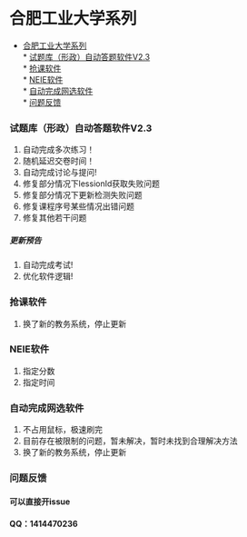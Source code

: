 <div class="line_item line_item_display xiaoshujiang_element" data-line="1"></div>
<div class="xiaoshujiang_element xsj_anchor">
  <a name="e59088e882a5e5b7a5e4b89ae5a4a7e5ada6e7b3bbe58897_1" class="blank_anchor_name"></a>
  <a id="e59088e882a5e5b7a5e4b89ae5a4a7e5ada6e7b3bbe58897_1" class="blank_anchor_id"></a>
  <a name="合肥工业大学系列" class="blank_anchor_name"></a>
  <a id="合肥工业大学系列" class="blank_anchor_id"></a>
</div>
<h1 class="xsj_heading_h1">
  <span class="xsj_heading_content">合肥工业大学系列</span>
</h1>
<div class="line_item xiaoshujiang_element" data-line="3"></div>
<ul>
  <li>
    <div class="line_item xiaoshujiang_element" data-line="3"></div>
    <a href="#%E5%90%88%E8%82%A5%E5%B7%A5%E4%B8%9A%E5%A4%A7%E5%AD%A6%E7%B3%BB%E5%88%97"
    class="xsj_link xsj_manu_link">合肥工业大学系列</a>
    <br> * <a href="#%E8%AF%95%E9%A2%98%E5%BA%93%E5%BD%A2%E6%94%BF%E8%87%AA%E5%8A%A8%E7%AD%94%E9%A2%98%E8%BD%AF%E4%BB%B6v23"
    class="xsj_link xsj_manu_link">试题库（形政）自动答题软件V2.3</a>
    <br> * <a href="#%E6%8A%A2%E8%AF%BE%E8%BD%AF%E4%BB%B6" class="xsj_link xsj_manu_link">抢课软件</a>
    <br> * <a href="#neie%E8%BD%AF%E4%BB%B6" class="xsj_link xsj_manu_link">NEIE软件</a>
    <br> * <a href="#%E8%87%AA%E5%8A%A8%E5%AE%8C%E6%88%90%E7%BD%91%E9%80%89%E8%BD%AF%E4%BB%B6"
    class="xsj_link xsj_manu_link">自动完成网选软件</a>
    <br> * <a href="#%E9%97%AE%E9%A2%98%E5%8F%8D%E9%A6%88" class="xsj_link xsj_manu_link">问题反馈</a>
  </li>
</ul>
<div class="line_item line_item_display xiaoshujiang_element" data-line="10"></div>
<div class="xiaoshujiang_element xsj_anchor">
  <a name="e8af95e9a298e5ba93efbc88e5bda2e694bfefbc89e887aae58aa8e7ad94e9a298e8bdafe4bbb6v23_2"
  class="blank_anchor_name"></a>
  <a id="e8af95e9a298e5ba93efbc88e5bda2e694bfefbc89e887aae58aa8e7ad94e9a298e8bdafe4bbb6v23_2"
  class="blank_anchor_id"></a>
  <a name="试题库形政自动答题软件v23" class="blank_anchor_name"></a>
  <a id="试题库形政自动答题软件v23" class="blank_anchor_id"></a>
</div>
<h3 class="xsj_heading_h3">
  <span class="xsj_heading_content">试题库（形政）自动答题软件V2.3</span>
</h3>
<div class="line_item xiaoshujiang_element" data-line="12"></div>
<ol>
  <li>
    <div class="line_item xiaoshujiang_element" data-line="12"></div>
    自动完成多次练习！</li>
  <li>
    <div class="line_item xiaoshujiang_element" data-line="13"></div>
    随机延迟交卷时间！</li>
  <li>
    <div class="line_item xiaoshujiang_element" data-line="14"></div>
    自动完成讨论与提问!</li>
  <li>
    <div class="line_item xiaoshujiang_element" data-line="15"></div>
    修复部分情况下lessionId获取失败问题</li>
  <li>
    <div class="line_item xiaoshujiang_element" data-line="16"></div>
    修复部分情况下更新检测失败问题</li>
  <li>
    <div class="line_item xiaoshujiang_element" data-line="17"></div>
    修复课程序号某些情况出错问题</li>
  <li>
    <div class="line_item xiaoshujiang_element" data-line="18"></div>
    修复其他若干问题</li>
</ol>
<div class="line_item line_item_display xiaoshujiang_element" data-line="20"></div>
<div class="xiaoshujiang_element xsj_anchor">
  <a name="e69bb4e696b0e9a284e5918a_3" class="blank_anchor_name"></a>
  <a id="e69bb4e696b0e9a284e5918a_3" class="blank_anchor_id"></a>
  <a name="更新预告" class="blank_anchor_name"></a>
  <a id="更新预告" class="blank_anchor_id"></a>
</div>
<h5 class="xsj_heading_h5">
  <span class="xsj_heading_content">更新预告</span>
</h5>
<div class="line_item xiaoshujiang_element" data-line="22"></div>
<ol>
  <li>
    <div class="line_item xiaoshujiang_element" data-line="22"></div>
    自动完成考试!</li>
  <li>
    <div class="line_item xiaoshujiang_element" data-line="23"></div>
    优化软件逻辑!</li>
</ol>
<div class="line_item line_item_display xiaoshujiang_element" data-line="25"></div>
<div class="xiaoshujiang_element xsj_anchor">
  <a name="e68aa2e8afbee8bdafe4bbb6_4" class="blank_anchor_name"></a>
  <a id="e68aa2e8afbee8bdafe4bbb6_4" class="blank_anchor_id"></a>
  <a name="抢课软件" class="blank_anchor_name"></a>
  <a id="抢课软件" class="blank_anchor_id"></a>
</div>
<h3 class="xsj_heading_h3">
  <span class="xsj_heading_content">抢课软件</span>
</h3>
<div class="line_item xiaoshujiang_element" data-line="27"></div>
<ol>
  <li>
    <div class="line_item xiaoshujiang_element" data-line="27"></div>
    换了新的教务系统，停止更新</li>
</ol>
<div class="line_item line_item_display xiaoshujiang_element" data-line="29"></div>
<div class="xiaoshujiang_element xsj_anchor">
  <a name="neiee8bdafe4bbb6_5" class="blank_anchor_name"></a>
  <a id="neiee8bdafe4bbb6_5" class="blank_anchor_id"></a>
  <a name="neie软件" class="blank_anchor_name"></a>
  <a id="neie软件" class="blank_anchor_id"></a>
</div>
<h3 class="xsj_heading_h3">
  <span class="xsj_heading_content">NEIE软件</span>
</h3>
<div class="line_item xiaoshujiang_element" data-line="31"></div>
<ol>
  <li>
    <div class="line_item xiaoshujiang_element" data-line="31"></div>
    指定分数</li>
  <li>
    <div class="line_item xiaoshujiang_element" data-line="32"></div>
    指定时间</li>
</ol>
<div class="line_item line_item_display xiaoshujiang_element" data-line="34"></div>
<div class="xiaoshujiang_element xsj_anchor">
  <a name="e887aae58aa8e5ae8ce68890e7bd91e98089e8bdafe4bbb6_6" class="blank_anchor_name"></a>
  <a id="e887aae58aa8e5ae8ce68890e7bd91e98089e8bdafe4bbb6_6" class="blank_anchor_id"></a>
  <a name="自动完成网选软件" class="blank_anchor_name"></a>
  <a id="自动完成网选软件" class="blank_anchor_id"></a>
</div>
<h3 class="xsj_heading_h3">
  <span class="xsj_heading_content">自动完成网选软件</span>
</h3>
<div class="line_item xiaoshujiang_element" data-line="36"></div>
<ol>
  <li>
    <div class="line_item xiaoshujiang_element" data-line="36"></div>
    不占用鼠标，极速刷完</li>
  <li>
    <div class="line_item xiaoshujiang_element" data-line="37"></div>
    目前存在被限制的问题，暂未解决，暂时未找到合理解决方法</li>
  <li>
    <div class="line_item xiaoshujiang_element" data-line="38"></div>
    换了新的教务系统，停止更新</li>
</ol>
<div class="line_item line_item_display xiaoshujiang_element" data-line="40"></div>
<div class="xiaoshujiang_element xsj_anchor">
  <a name="e997aee9a298e58f8de9a688_7" class="blank_anchor_name"></a>
  <a id="e997aee9a298e58f8de9a688_7" class="blank_anchor_id"></a>
  <a name="问题反馈" class="blank_anchor_name"></a>
  <a id="问题反馈" class="blank_anchor_id"></a>
</div>
<h3 class="xsj_heading_h3">
  <span class="xsj_heading_content">问题反馈</span>
</h3>
<div class="line_item line_item_display xiaoshujiang_element" data-line="42"></div>
<div class="xiaoshujiang_element xsj_anchor">
  <a name="e58fafe4bba5e79bb4e68ea5e5bc80issue_8" class="blank_anchor_name"></a>
  <a id="e58fafe4bba5e79bb4e68ea5e5bc80issue_8" class="blank_anchor_id"></a>
  <a name="可以直接开issue" class="blank_anchor_name"></a>
  <a id="可以直接开issue" class="blank_anchor_id"></a>
</div>
<h4 class="xsj_heading_h4">
  <span class="xsj_heading_content">可以直接开issue</span>
</h4>
<div class="line_item line_item_display xiaoshujiang_element" data-line="44"></div>
<div class="xiaoshujiang_element xsj_anchor">
  <a name="qqefbc9a1414470236_9" class="blank_anchor_name"></a>
  <a id="qqefbc9a1414470236_9" class="blank_anchor_id"></a>
  <a name="qq1414470236" class="blank_anchor_name"></a>
  <a id="qq1414470236" class="blank_anchor_id"></a>
</div>
<h4 class="xsj_heading_h4">
  <span class="xsj_heading_content">QQ：1414470236</span>
</h4>
